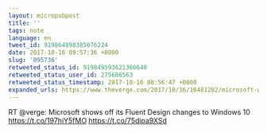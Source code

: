 ```yaml
---
layout: micropubpost
title: ''
tags: note
language: en
tweet_id: 919864898385076224
date: 2017-10-16 09:57:36 +0000
slug: '095736'
retweeted_status_id: 919849593621360640
retweeted_status_user_id: 275686563
retweeted_status_timestamp: 2017-10-16 08:56:47 +0000
expanded_urls: https://www.theverge.com/2017/10/16/16481202/microsoft-windows-10-fall-creators-update-fluent-design?utm_campaign=theverge&utm_content=chorus&utm_medium=social&utm_source=twitter,https://twitter.com/verge/status/919849593621360640/photo/1,https://www.theverge.com/2017/10/16/16481202/microsoft-windows-10-fall-creators-update-fluent-design?utm_campaign=theverge&utm_content=chorus&utm_medium=social&utm_source=twitter,https://twitter.com/verge/status/919849593621360640/photo/1
---
```

RT @verge: Microsoft shows off its Fluent Design changes to Windows 10 https://t.co/197hiY5fMO https://t.co/75dipa9XSd
